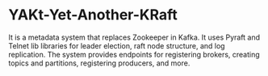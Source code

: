 # YAKt-Yet-Another-KRaft
It is a metadata system that replaces Zookeeper in Kafka. It uses Pyraft and Telnet lib libraries for leader election, raft node structure, and log replication. The system provides endpoints for registering brokers, creating topics and partitions, registering producers, and more.
